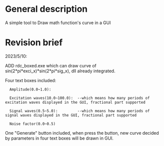 # General description
A simple tool to Draw math function's curve in a GUI

# Revision brief
2023/5/10:

ADD rdc_boxed.exe which can draw curve of sin(2\*pi\*exci_x)\*sin(2\*pi\*sig_x), dll already integrated.

  Four text boxes included:

      Amplitude(0.0~1.0):

      Excitation waves(10.0~100.0):  --which means how many periods of excitation waves displayed in the GUI, fractional part supported

      Signal waves(0.5~5.0):         --which means how many periods of signal waves displayed in the GUI, fractional part supported

      Noise factor(0.0~0.5)
  
  One "Generate" button included, when press the button, new curve decided by parameters in four text boxes will be drawn in GUI.


